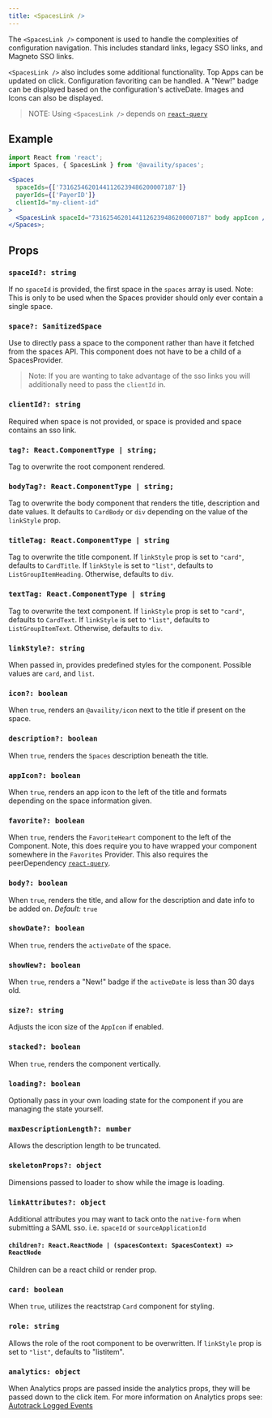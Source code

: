 ```yaml
---
title: <SpacesLink />
---
```


The `<SpacesLink />` component is used to handle the complexities of configuration navigation. This includes standard links, legacy SSO links, and Magneto SSO links.

`<SpacesLink />` also includes some additional functionality. Top Apps can be updated on click. Configuration favoriting can be handled. A "New!" badge can be displayed based on the configuration's activeDate. Images and Icons can also be displayed.

> NOTE: Using `<SpacesLink />` depends on [`react-query`](https://react-query.tanstack.com/overview)

## Example

```jsx
import React from 'react';
import Spaces, { SpacesLink } from '@availity/spaces';

<Spaces
  spaceIds={['73162546201441126239486200007187']}
  payerIds={['PayerID']}
  clientId="my-client-id"
>
  <SpacesLink spaceId="73162546201441126239486200007187" body appIcon />
</Spaces>;
```

## Props

### `spaceId?: string`

If no `spaceId` is provided, the first space in the `spaces` array is used. Note: This is only to be used when the Spaces provider should only ever contain a single space.

### `space?: SanitizedSpace`

Use to directly pass a space to the component rather than have it fetched from the spaces API. This component does not have to be a child of a SpacesProvider.

> Note: If you are wanting to take advantage of the sso links you will additionally need to pass the `clientId` in.

### `clientId?: string`

Required when space is not provided, or space is provided and space contains an sso link.

### `tag?: React.ComponentType | string;`

Tag to overwrite the root component rendered.

### `bodyTag?: React.ComponentType | string;`

Tag to overwrite the body component that renders the title, description and date values. It defaults to `CardBody` or `div` depending on the value of the `linkStyle` prop.

### `titleTag: React.ComponentType | string`

Tag to overwrite the title component. If `linkStyle` prop is set to `"card"`, defaults to `CardTitle`. If `linkStyle` is set to `"list"`, defaults to `ListGroupItemHeading`. Otherwise, defaults to `div`.

### `textTag: React.ComponentType | string`

Tag to overwrite the text component. If `linkStyle` prop is set to `"card"`, defaults to `CardText`. If `linkStyle` is set to `"list"`, defaults to `ListGroupItemText`. Otherwise, defaults to `div`.

### `linkStyle?: string`

When passed in, provides predefined styles for the component. Possible values are `card`, and `list`.

### `icon?: boolean`

When `true`, renders an `@availity/icon` next to the title if present on the space.

### `description?: boolean`

When `true`, renders the `Spaces` description beneath the title.

### `appIcon?: boolean`

When `true`, renders an app icon to the left of the title and formats depending on the space information given.

### `favorite?: boolean`

When `true`, renders the `FavoriteHeart` component to the left of the Component. Note, this does require you to have wrapped your component somewhere in the `Favorites` Provider. This also requires the peerDependency [`react-query`](https://react-query.tanstack.com/overview).

### `body?: boolean`

When `true`, renders the title, and allow for the description and date info to be added on. _Default:_ `true`

### `showDate?: boolean`

When `true`, renders the `activeDate` of the space.

### `showNew?: boolean`

When `true`, renders a "New!" badge if the `activeDate` is less than 30 days old.

### `size?: string`

Adjusts the icon size of the `AppIcon` if enabled.

### `stacked?: boolean`

When `true`, renders the component vertically.

### `loading?: boolean`

Optionally pass in your own loading state for the component if you are managing the state yourself.

### `maxDescriptionLength?: number`

Allows the description length to be truncated.

### `skeletonProps?: object`

Dimensions passed to loader to show while the image is loading.

### `linkAttributes?: object`

Additional attributes you may want to tack onto the `native-form` when submitting a SAML sso. i.e. `spaceId` or `sourceApplicationId`

#### `children?: React.ReactNode | (spacesContext: SpacesContext) => ReactNode`

Children can be a react child or render prop.

### `card: boolean`

When `true`, utilizes the reactstrap `Card` component for styling.

### `role: string`

Allows the role of the root component to be overwritten. If `linkStyle` prop is set to `"list"`, defaults to "listitem".

### `analytics: object`

When Analytics props are passed inside the analytics props, they will be passed down to the click item. For more information on Analytics props see: [Autotrack Logged Events](https://availity.github.io/sdk-js/resources/analytics#autotrack-logged-events)
